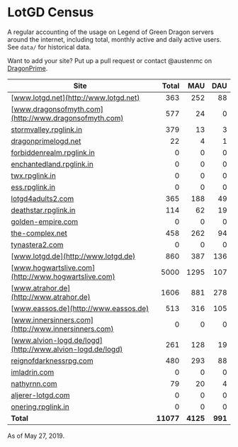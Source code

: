 # LotGD Census
A regular accounting of the usage on Legend of Green Dragon servers around the internet, including total, monthly active and daily active users. See `data/` for historical data.

Want to add your site? Put up a pull request or contact @austenmc on [DragonPrime](http://dragonprime.net).


Site | Total | MAU | DAU
--- | ---:| ---:| ---:
[www.lotgd.net](http://www.lotgd.net)|363|252|88
[www.dragonsofmyth.com](http://www.dragonsofmyth.com)|577|24|0
[stormvalley.rpglink.in](http://stormvalley.rpglink.in)|379|13|3
[dragonprimelogd.net](http://dragonprimelogd.net)|22|4|1
[forbiddenrealm.rpglink.in](http://forbiddenrealm.rpglink.in)|0|0|0
[enchantedland.rpglink.in](http://enchantedland.rpglink.in)|0|0|0
[twx.rpglink.in](http://twx.rpglink.in)|0|0|0
[ess.rpglink.in](http://ess.rpglink.in)|0|0|0
[lotgd4adults2.com](http://lotgd4adults2.com)|365|188|49
[deathstar.rpglink.in](http://deathstar.rpglink.in)|114|62|19
[golden-empire.com](http://golden-empire.com)|0|0|0
[the-complex.net](http://the-complex.net)|458|262|94
[tynastera2.com](http://tynastera2.com)|0|0|0
[www.lotgd.de](http://www.lotgd.de)|860|387|136
[www.hogwartslive.com](http://www.hogwartslive.com)|5000|1295|107
[www.atrahor.de](http://www.atrahor.de)|1606|881|278
[www.eassos.de](http://www.eassos.de)|513|316|105
[www.innersinners.com](http://www.innersinners.com)|0|0|0
[www.alvion-logd.de/logd](http://www.alvion-logd.de/logd)|261|128|19
[reignofdarknessrpg.com](http://reignofdarknessrpg.com)|480|293|88
[imladrin.com](http://imladrin.com)|0|0|0
[nathyrnn.com](http://nathyrnn.com)|79|20|4
[aljerer-lotgd.com](http://aljerer-lotgd.com)|0|0|0
[onering.rpglink.in](http://onering.rpglink.in)|0|0|0
**Total**|**11077**|**4125**|**991**

As of May 27, 2019.
